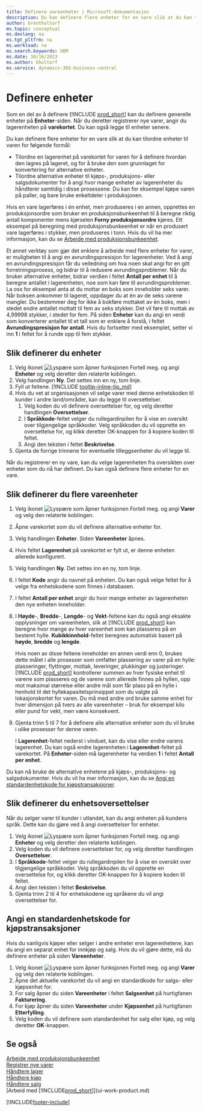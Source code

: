 ```yaml
---
title: Definere vareenheter | Microsoft-dokumentasjon
description: Du kan definere flere enheter for en vare slik at du kan tilordne enheter til varen for følgende formål.
author: brentholtorf
ms.topic: conceptual
ms.devlang: na
ms.tgt_pltfrm: na
ms.workload: na
ms.search.keywords: UOM
ms.date: 10/16/2023
ms.author: bholtorf
ms.service: dynamics-365-business-central
---
```

# Definere enheter

Som en del av å definere [!INCLUDE [prod_short](includes/prod_short.md)] kan du definere generelle enheter på **Enheter**-siden. Når du deretter registrerer nye varer, angir du lagerenheten på **varekortet**. Du kan også legge til enheter senere.  

Du kan definere flere enheter for en vare slik at du kan tilordne enheter til varen for følgende formål:

- Tilordne en lagerenhet på varekortet for varen for å definere hvordan den lagres på lageret, og for å bruke den som grunnlaget for konvertering for alternative enheter.
- Tilordne alternative enheter til kjøps-, produksjons- eller salgsdokumenter for å angi hvor mange enheter av lagerenheter du håndterer samtidig i disse prosessene. Du kan for eksempel kjøpe varen på paller, og bare bruke enkeltdeler i produksjonen.

Hvis en vare lagerføres i én enhet, men produseres i en annen, opprettes en produksjonsordre som bruker en produksjonsbunkeenhet til å beregne riktig antall komponenter mens kjørselen **Forny produksjonsordre** kjøres. Ett eksempel på beregning med produksjonsbunkeenhet er når en produsert vare lagerføres i stykker, men produseres i tonn. Hvis du vil ha mer informasjon, kan du se [Arbeide med produksjonsbunkeenhet](production-how-to-use-the-manufacturing-batch-unit-of-measure.md).  

Et annet verktøy som gjør det enklere å arbeide med flere enheter for varer, er muligheten til å angi en avrundingspresisjon for lagerenheter. Ved å angi en avrundingspresisjon får du veiledning om hva noen skal angi for en gitt forretningsprosess, og bidrar til å redusere avrundingsproblemer. Når du bruker alternative enheter, bidrar verdien i feltet **Antall per enhet** til å beregne antallet i lagerenheten, noe som kan føre til avrundingsproblemer. La oss for eksempel anta at du mottar en boks som inneholder seks varer. Når boksen ankommer til lageret, oppdager du at én av de seks varene mangler. Du bestemmer deg for ikke å bokføre mottaket av én boks, men i stedet endre antallet mottatt til fem av seks stykker. Det vil føre til mottak av 4,99998 stykker, i stedet for fem. På siden **Enheter** kan du angi en verdi som konverterer antallet til et tall som er enklere å forstå, i feltet **Avrundingspresisjon for antall**. Hvis du fortsetter med eksemplet, setter vi inn **1** i feltet for å runde opp til fem stykker.

## Slik definerer du enheter

1. Velg ikonet ![Lyspære som åpner funksjonen Fortell meg.](media/ui-search/search_small.png "Fortell hva du vil gjøre") og angi **Enheter** og velg deretter den relaterte koblingen.  
2. Velg handlingen **Ny**. Det settes inn en ny, tom linje.  
3. Fyll ut feltene. [!INCLUDE [tooltip-inline-tip_md](includes/tooltip-inline-tip_md.md)]  
4. Hvis du vet at organisasjonen vil selge varer med denne enhetskoden til kunder i andre land/områder, kan du legge til oversettelser.  
    1. Velg koden du vil definere oversettelser for, og velg deretter handlingen **Oversettelser**.
    2. I **Språkkode**-feltet velger du rullegardinpilen for å vise en oversikt over tilgjengelige språkkoder. Velg språkkoden du vil opprette en oversettelse for, og klikk deretter OK-knappen for å kopiere koden til feltet.
    3. Angi den teksten i feltet **Beskrivelse**.
5. Gjenta de forrige trinnene for eventuelle tilleggsenheter du vil legge til.  

Når du registrerer en ny vare, kan du velge lagerenheten fra oversikten over enheter som du nå har definert. Du kan også definere flere enheter for en vare.  

## Slik definerer du flere vareenheter

1. Velg ikonet ![Lyspære som åpner funksjonen Fortell meg.](media/ui-search/search_small.png "Fortell hva du vil gjøre") og angi **Varer** og velg den relaterte koblingen.
2. Åpne varekortet som du vil definere alternative enheter for.
3. Velg handlingen **Enheter**. Siden **Vareenheter** åpnes.
4. Hvis feltet **Lagerenhet** på varekortet er fylt ut, er denne enheten allerede konfigurert.
5. Velg handlingen **Ny**. Det settes inn en ny, tom linje.
6. I feltet **Kode** angir du navnet på enheten. Du kan også velge feltet for å velge fra enhetskodene som finnes i databasen.
7. I feltet **Antall per enhet** angir du hvor mange enheter av lagerenheten den nye enheten inneholder.
8. I **Høyde**-, **Bredde**-, **Lengde**- og **Vekt**-feltene kan du også angi eksakte opplysninger om vareenheten, slik at [!INCLUDE [prod_short](includes/prod_short.md)] kan beregne hvor mange av hver vareenhet som kan plasseres på en bestemt hylle. **Kubikkinnhold**-feltet beregnes automatisk basert på **høyde**, **bredde** og **lengde**.

    Hvis noen av disse feltene inneholder en annen verdi enn 0, brukes dette målet i alle prosesser som omfatter plassering av varer på en hylle: plasseringer, flyttinger, mottak, leveringer, plukkinger og justeringer. [!INCLUDE [prod_short](includes/prod_short.md)] kontrollerer summen av hver fysiske enhet til varene som plasseres og de varene som allerede finnes på hyllen, opp mot maksimal størrelse eller andre mål som får plass på en hylle i henhold til det hyllekapasitetsprinsippet som du valgte på lokasjonskortet for varen. Du må med andre ord bruke samme enhet for hver dimensjon på tvers av alle vareenheter – bruk for eksempel kilo eller pund for vekt, men være konsekvent.
9. Gjenta trinn 5 til 7 for å definere alle alternative enheter som du vil bruke i ulike prosesser for denne varen.

    I **Lagerenhet**-feltet nederst i vinduet, kan du vise eller endre varens lagerenhet. Du kan også endre lagerenheten i **Lagerenhet**-feltet på varekortet. På **Enheter**-siden må lagerenheter ha verdien **1** i feltet **Antall per enhet**.

Du kan nå bruke de alternative enhetene på kjøps-, produksjons- og salgsdokumenter. Hvis du vil ha mer informasjon, kan du se [Angi en standardenhetskode for kjøpstransaksjoner](#to-enter-a-default-unit-of-measure-code-for-sales-and-purchasing-transactions).  

## Slik definerer du enhetsoversettelser

Når du selger varer til kunder i utlandet, kan du angi enheten på kundens språk. Dette kan du gjøre ved å angi oversettelser for enheter.

1. Velg ikonet ![Lyspære som åpner funksjonen Fortell meg.](media/ui-search/search_small.png "Fortell hva du vil gjøre") og angi **Enheter** og velg deretter den relaterte koblingen.
2. Velg koden du vil definere oversettelser for, og velg deretter handlingen **Oversettelser**.
3. I **Språkkode**-feltet velger du rullegardinpilen for å vise en oversikt over tilgjengelige språkkoder. Velg språkkoden du vil opprette en oversettelse for, og klikk deretter OK-knappen for å kopiere koden til feltet.
4. Angi den teksten i feltet **Beskrivelse**.
5. Gjenta trinn 2 til 4 for enhetskodene og språkene du vil angi oversettelser for.

## Angi en standardenhetskode for kjøpstransaksjoner

Hvis du vanligvis kjøper eller selger i andre enheter enn lagerenhetene, kan du angi en separat enhet for innkjøp og salg. Hvis du vil gjøre dette, må du definere enheter på siden **Vareenheter**.

1. Velg ikonet ![Lyspære som åpner funksjonen Fortell meg.](media/ui-search/search_small.png "Fortell hva du vil gjøre") og angi **Varer** og velg den relaterte koblingen.
2. Åpne det aktuelle varekortet du vil angi en standardkode for salgs- eller kjøpsenhet for.
3. For salg åpner du siden **Vareenheter** i feltet **Salgsenhet** på hurtigfanen **Fakturering**.
4. For kjøp åpner du siden **Vareenheter** under **Kjøpsenhet** på hurtigfanen **Etterfylling**.
5. Velg koden du vil definere som standardenhet for salg eller kjøp, og velg deretter **OK**-knappen.

## Se også

[Arbeide med produksjonsbunkeenhet](production-how-to-use-the-manufacturing-batch-unit-of-measure.md)  
[Registrer nye varer](inventory-how-register-new-items.md)  
[Håndtere lager](inventory-manage-inventory.md)  
[Håndtere kjøp](purchasing-manage-purchasing.md)  
[Håndtere salg](sales-manage-sales.md)  
[Arbeid med [!INCLUDE[prod_short](includes/prod_short.md)]](ui-work-product.md)  


[!INCLUDE[footer-include](includes/footer-banner.md)]
